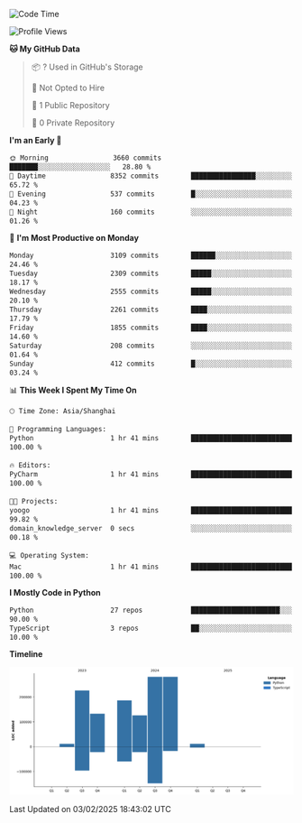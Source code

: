 <!--START_SECTION:waka-->
![Code Time](http://img.shields.io/badge/Code%20Time-84%20hrs%2017%20mins-blue)

![Profile Views](http://img.shields.io/badge/Profile%20Views-0-blue)

**🐱 My GitHub Data** 

> 📦 ? Used in GitHub's Storage 
 > 
> 🚫 Not Opted to Hire
 > 
> 📜 1 Public Repository 
 > 
> 🔑 0 Private Repository 
 > 
**I'm an Early 🐤** 

```text
🌞 Morning                3660 commits        ███████░░░░░░░░░░░░░░░░░░   28.80 % 
🌆 Daytime                8352 commits        ████████████████░░░░░░░░░   65.72 % 
🌃 Evening                537 commits         █░░░░░░░░░░░░░░░░░░░░░░░░   04.23 % 
🌙 Night                  160 commits         ░░░░░░░░░░░░░░░░░░░░░░░░░   01.26 % 
```
📅 **I'm Most Productive on Monday** 

```text
Monday                   3109 commits        ██████░░░░░░░░░░░░░░░░░░░   24.46 % 
Tuesday                  2309 commits        █████░░░░░░░░░░░░░░░░░░░░   18.17 % 
Wednesday                2555 commits        █████░░░░░░░░░░░░░░░░░░░░   20.10 % 
Thursday                 2261 commits        ████░░░░░░░░░░░░░░░░░░░░░   17.79 % 
Friday                   1855 commits        ████░░░░░░░░░░░░░░░░░░░░░   14.60 % 
Saturday                 208 commits         ░░░░░░░░░░░░░░░░░░░░░░░░░   01.64 % 
Sunday                   412 commits         █░░░░░░░░░░░░░░░░░░░░░░░░   03.24 % 
```


📊 **This Week I Spent My Time On** 

```text
🕑︎ Time Zone: Asia/Shanghai

💬 Programming Languages: 
Python                   1 hr 41 mins        █████████████████████████   100.00 % 

🔥 Editors: 
PyCharm                  1 hr 41 mins        █████████████████████████   100.00 % 

🐱‍💻 Projects: 
yoogo                    1 hr 41 mins        █████████████████████████   99.82 % 
domain_knowledge_server  0 secs              ░░░░░░░░░░░░░░░░░░░░░░░░░   00.18 % 

💻 Operating System: 
Mac                      1 hr 41 mins        █████████████████████████   100.00 % 
```

**I Mostly Code in Python** 

```text
Python                   27 repos            ██████████████████████░░░   90.00 % 
TypeScript               3 repos             ██░░░░░░░░░░░░░░░░░░░░░░░   10.00 % 
```



**Timeline**

![Lines of Code chart](https://raw.githubusercontent.com/jixingyou/jixingyou/main/assets/bar_graph.png)


 Last Updated on 03/02/2025 18:43:02 UTC
<!--END_SECTION:waka-->